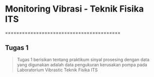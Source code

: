 # Monitoring Vibrasi - Teknik Fisika ITS
=========================================

## Tugas 1
>Tugas 1 berisikan tentang praktikum sinyal prosesing dengan data yang digunakan adalah data pengukuran kerusakan pompa pada Laboratorium Vibrastic Teknik Fisika ITS
